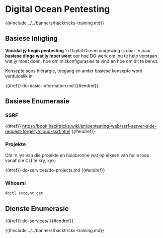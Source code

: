 # Digital Ocean Pentesting

{{#include ../../banners/hacktricks-training.md}}

## Basiese Inligting

**Voordat jy begin pentesting** 'n Digital Ocean omgewing is daar 'n paar **basiese dinge wat jy moet weet** oor hoe DO werk om jou te help verstaan wat jy moet doen, hoe om miskonfigurasies te vind en hoe om dit te benut.

Konsepte soos hiërargie, toegang en ander basiese konsepte word verduidelik in:

{{#ref}}
do-basic-information.md
{{#endref}}

## Basiese Enumerasie

### SSRF

{{#ref}}
https://book.hacktricks.wiki/en/pentesting-web/ssrf-server-side-request-forgery/cloud-ssrf.html
{{#endref}}

### Projekte

Om 'n lys van die projekte en hulpbronne wat op elkeen van hulle loop vanaf die CLI te kry, kyk:

{{#ref}}
do-services/do-projects.md
{{#endref}}

### Whoami
```bash
doctl account get
```
## Dienste Enumerasie

{{#ref}}
do-services/
{{#endref}}

{{#include ../../banners/hacktricks-training.md}}
